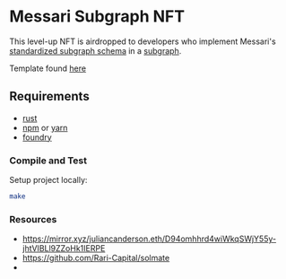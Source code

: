 # Messari Subgraph NFT

This level-up NFT is airdropped to developers who implement Messari's [standardized subgraph schema](https://github.com/messari/subgraphs) in a [subgraph](https://thegraph.com/explorer).

Template found [here](https://github.com/abigger87/femplate)

## Requirements

- [rust](https://www.rust-lang.org/)
- [npm](https://www.npmjs.com/) or [yarn](https://yarnpkg.com/)
- [foundry](https://github.com/abigger87/femplate#first-time-with-forgefoundry)

### Compile and Test

Setup project locally:

```bash
make
```



### Resources

- https://mirror.xyz/juliancanderson.eth/D94omhhrd4wiWkqSWjY55y-jhtVIBLl9ZZoHk1IERPE
- https://github.com/Rari-Capital/solmate
- 

